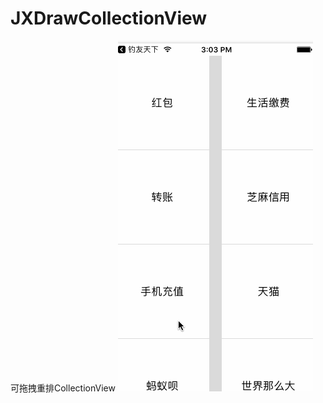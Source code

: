# JXDrawCollectionView
可拖拽重排CollectionView
![image](https://github.com/HJXIcon/JXDrawCollectionView/blob/master/JXDrawCollectionView/JXDrawCollectionView/JXDrawCollectionView.gif)
